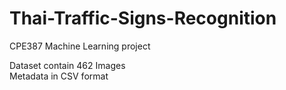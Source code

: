 # Thai-Traffic-Signs-Recognition
CPE387 Machine Learning project

Dataset contain 462 Images </br>
Metadata in CSV format
